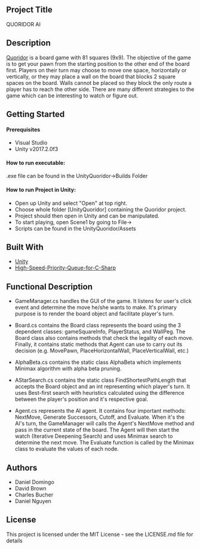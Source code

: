 ## Project Title

QUORIDOR AI

## Description

[Quoridor](https://en.wikipedia.org/wiki/Quoridor) is a board game with 81 squares (9x9). The objective of the game is to get your pawn from the starting position to the other end of the board first. Players on their turn may choose to move one space, horizontally or vertically, or they may place a wall on the board that blocks 2 square spaces on the board. Walls cannot be placed so they block the only route a player has to reach the other side. There are many different strategies to the game which can be interesting to watch or figure out. 

## Getting Started

#### Prerequisites

* Visual Studio
* Unity v2017.2.0f3

#### How to run executable:

.exe file can be found in the UnityQuoridor->Builds Folder

#### How to run Project in Unity:

* Open up Unity and select "Open" at top right.
* Choose whole folder [UnityQuoridor] containing the Quoridor project.
* Project should then open in Unity and can be manipulated.
* To start playing, open Scene1 by going to File->
* Scripts can be found in the UnityQuoridor/Assets

## Built With

* [Unity](https://unity3d.com/learn/tutorials/s/2d-game-creation)
* [High-Speed-Priority-Queue-for-C-Sharp](https://github.com/BlueRaja/High-Speed-Priority-Queue-for-C-Sharp)

## Functional Description

* GameManager.cs handles the GUI of the game. It listens for user's click event and determine the move he/she wants to make. It's primary purpose is to render the board object and facilitate player's turn.

* Board.cs contains the Board class represents the board using the 3 dependent classes: gameSquareInfo, PlayerStatus, and WallPeg. The Board class also contains methods that check the legality of each move. Finally, it contains static methods that Agent can use to carry out its decision (e.g. MovePawn, PlaceHorizontalWall, PlaceVerticalWall, etc.)

* AlphaBeta.cs contains the static class AlphaBeta which implements Minimax algorithm with alpha beta pruning.

* AStarSearch.cs contains the static class FindShortestPathLength that accepts the Board object and an int representing which player's turn. It uses Best-first search with heuristics calculated using the difference between the player's position and it's respective goal.

* Agent.cs represents the AI agent. It contains four important methods: NextMove, Generate Successors, Cutoff, and Evaluate. When it's the AI's turn, the GameManager will calls the Agent's NextMove method and pass in the current state of the board. The Agent will then start the watch (Iterative Deepening Search) and uses Minimax search to determine the next move. The Evaluate function is called by the Minimax class to evaluate the values of each node.

## Authors

* Daniel Domingo
* David Brown
* Charles Bucher
* Daniel Nguyen

## License

This project is licensed under the MIT License - see the LICENSE.md file for details

